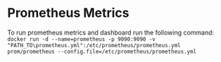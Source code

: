 # Prometheus Metrics

To run prometheus metrics and dashboard run the following command:
`docker run -d --name=prometheus -p 9090:9090 -v "PATH_TO\prometheus.yml":/etc/prometheus/prometheus.yml prom/prometheus --config.file=/etc/prometheus/prometheus.yml`